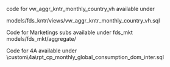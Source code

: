 code for vw_aggr_kntr_monthly_country_vh available under 

models/fds_kntr/views/vw_aggr_kntr_monthly_country_vh.sql

Code for Marketings subs available under fds_mkt
models/fds_mkt/aggregate/

Code for 4A available under
\custom\4a\rpt_cp_monthly_global_consumption_dom_inter.sql